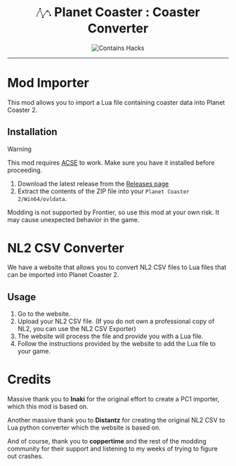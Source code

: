 <h1 align="center"> <img src="/Website/app/icon0.svg" alt="Icon" height=35 style="vertical-align: middle;" /> Planet Coaster : Coaster Converter</h1>

<div align="center">

  ![Contains Hacks](https://img.shields.io/badge/Contains-Hacks-389ad5?style=for-the-badge&labelColor=31c4f3)

</div>

---

# Mod Importer

This mod allows you to import a Lua file containing coaster data into Planet Coaster 2.

## Installation

> [!WARNING]
> This mod requires [ACSE](https://www.nexusmods.com/planetcoaster2/mods/1) to work. Make sure you have it installed before proceeding.

1. Download the latest release from the [Releases page]()
2. Extract the contents of the ZIP file into your `Planet Coaster 2/Win64/ovldata`.

Modding is not supported by Frontier, so use this mod at your own risk. It may cause unexpected behavior in the game.

# NL2 CSV Converter

We have a website that allows you to convert NL2 CSV files to Lua files that can be imported into Planet Coaster 2.

## Usage
1. Go to the website.
2. Upload your NL2 CSV file. (If you do not own a professional copy of NL2, you can use the NL2 CSV Exporter)
3. The website will process the file and provide you with a Lua file.
4. Follow the instructions provided by the website to add the Lua file to your game.

# Credits

Massive thank you to **Inaki** for the original effort to create a PC1 importer, which this mod is based on.

Another massive thank you to **Distantz** for creating the original NL2 CSV to Lua python converter which the website is based on.

And of course, thank you to **coppertime** and the rest of the modding community for their support and listening to my weeks of trying to figure out crashes.